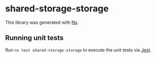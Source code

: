 # shared-storage-storage

This library was generated with [Nx](https://nx.dev).

## Running unit tests

Run `nx test shared-storage-storage` to execute the unit tests via [Jest](https://jestjs.io).
